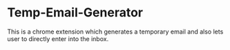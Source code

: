 # Temp-Email-Generator
This is a chrome extension which generates a temporary email and also lets user to directly enter into the inbox.
